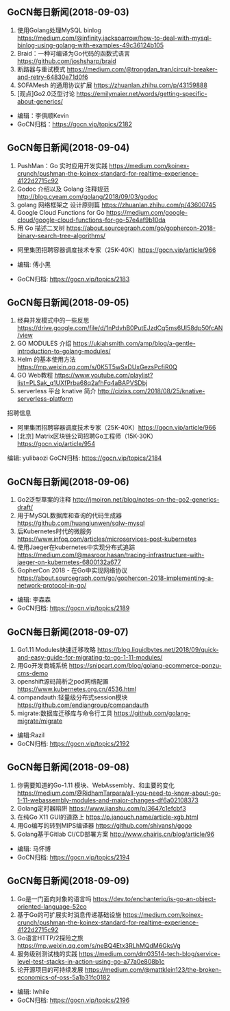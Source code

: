 ## GoCN每日新闻(2018-09-03)

1. 使用Golang处理MySQL binlog https://medium.com/@infinity.jacksparrow/how-to-deal-with-mysql-binlog-using-golang-with-examples-49c36124b105
2. Braid：一种可编译为Go代码的函数式语言 https://github.com/joshsharp/braid
3. 断路器与重试模式 https://medium.com/@trongdan_tran/circuit-breaker-and-retry-64830e71d0f6
4. SOFAMesh 的通用协议扩展 https://zhuanlan.zhihu.com/p/43159888
5. [观点]Go2.0泛型讨论 https://emilymaier.net/words/getting-specific-about-generics/

* 编辑：李俱顺Kevin
* GoCN归档：https://gocn.vip/topics/2182


## GoCN每日新闻(2018-09-04)

1.  PushMan：Go 实时应用开发实践 https://medium.com/koinex-crunch/pushman-the-koinex-standard-for-realtime-experience-4122d2715c92
2. Godoc 介绍以及 Golang 注释规范 http://blog.cyeam.com/golang/2018/09/03/godoc
3. golang 网络框架之 设计原则篇 https://zhuanlan.zhihu.com/p/43600745
4. Google Cloud Functions for Go  https://medium.com/google-cloud/google-cloud-functions-for-go-57e4af9b10da
5. 用 Go 描述二叉树 https://about.sourcegraph.com/go/gophercon-2018-binary-search-tree-algorithms/

* 阿里集团招聘容器调度技术专家（25K-40K）https://gocn.vip/article/966

* 编辑: 傅小黑
* GoCN归档: https://gocn.vip/topics/2183

## GoCN每日新闻(2018-09-05)

1. 经典并发模式中的一些反思 https://drive.google.com/file/d/1nPdvhB0PutEJzdCq5ms6UI58dp50fcAN/view
2. GO MODULES 介绍 https://ukiahsmith.com/amp/blog/a-gentle-introduction-to-golang-modules/
3. Helm 的基本使用方法 https://mp.weixin.qq.com/s/0K5T5wSxDUxGezsPcfiR0Q
4. GO Web教程 https://www.youtube.com/playlist?list=PLSak_q1UXfPrba68q2afhFq4aBAPVSDbj
5. serverless 平台 knative 简介 http://cizixs.com/2018/08/25/knative-serverless-platform

招聘信息
- 阿里集团招聘容器调度技术专家（25K-40K）https://gocn.vip/article/966
- [北京] Matrix区块链公司招聘Go工程师（15K-30K） https://gocn.vip/article/954

编辑: yulibaozi
GoCN归档: https://gocn.vip/topics/2184

## GoCN每日新闻(2018-09-06)

1. Go2泛型草案的注释 http://jmoiron.net/blog/notes-on-the-go2-generics-draft/
2. 用于MySQL数据库和查询的代码生成器 https://github.com/huangjunwen/sqlw-mysql
3. 后Kubernetes时代的微服务 https://www.infoq.com/articles/microservices-post-kubernetes
4. 使用Jaeger在kubernetes中实现分布式追踪 https://medium.com/@masroor.hasan/tracing-infrastructure-with-jaeger-on-kubernetes-6800132a677
5. GopherCon 2018 - 在Go中实现网络协议 https://about.sourcegraph.com/go/gophercon-2018-implementing-a-network-protocol-in-go/

* 编辑: 李森森
* GoCN归档: https://gocn.vip/topics/2189

## GoCN每日新闻(2018-09-07)

1. Go1.11 Modules快速迁移攻略 https://blog.liquidbytes.net/2018/09/quick-and-easy-guide-for-migrating-to-go-1-11-modules/
2. 用Go开发商城系统 https://snipcart.com/blog/golang-ecommerce-ponzu-cms-demo
3. openshift源码简析之pod网络配置 https://www.kubernetes.org.cn/4536.html
4. compandauth:轻量级分布式session模块 https://github.com/endiangroup/compandauth
5. migrate:数据库迁移库与命令行工具 https://github.com/golang-migrate/migrate

* 编辑:Razil
* GoCN归档:  https://gocn.vip/topics/2192

## GoCN每日新闻(2018-09-08)

1. 你需要知道的Go-1.11 模块、WebAssembly、和主要的变化 https://medium.com/@RidhamTarpara/all-you-need-to-know-about-go-1-11-webassembly-modules-and-major-changes-df6a02108373
2. Golang定时器陷阱 https://www.jianshu.com/p/3647c1efcbf3
3. 在纯Go X11 GUI的道路上 https://p.janouch.name/article-xgb.html
4. 用Go编写的转到MIPS编译器 https://github.com/shivansh/gogo
5. Golang基于Gitlab CI/CD部署方案 http://www.chairis.cn/blog/article/96

* 编辑: 马怀博
* GoCN归档: https://gocn.vip/topics/2194

## GoCN每日新闻(2018-09-09)

1. Go是一门面向对象的语言吗  https://dev.to/enchanterio/is-go-an-object-oriented-language-52co
2. 基于Go的可扩展实时消息传递基础设施 https://medium.com/koinex-crunch/pushman-the-koinex-standard-for-realtime-experience-4122d2715c92
3. Go语言HTTP/2探险之旅  https://mp.weixin.qq.com/s/neBQ4Etx3RLhMQdM6GksVg
4. 服务级别测试栈的实践 https://medium.com/dm03514-tech-blog/service-level-test-stacks-in-action-using-go-a77a0e808b1c
5. 论开源项目的可持续发展 https://medium.com/@mattklein123/the-broken-economics-of-oss-5a1b31fc0182

* 编辑: lwhile
* GoCN归档: https://gocn.vip/topics/2196
